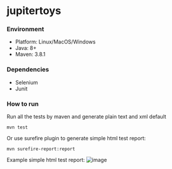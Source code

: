 # jupitertoys

### Environment

- Platform: Linux/MacOS/Windows
- Java: 8+
- Maven: 3.8.1

### Dependencies

- Selenium
- Junit

### How to run

Run all the tests by maven and generate plain text and xml default
```
mvn test

```

Or use surefire plugin to generate simple html test report:
```
mvn surefire-report:report

```

Example simple html test report:
![image](https://user-images.githubusercontent.com/69458030/144691470-ba1afa76-64ac-42bd-9051-d93c46817cd4.png)
